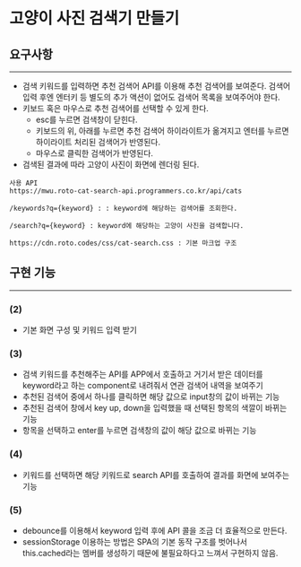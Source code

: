 # 고양이 사진 검색기 만들기
## 요구사항

---
- 검색 키워드를 입력하면 추천 검색어 API를 이용해 추천 검색어를 보여준다. 검색어 입력 후엔 엔터키 등 별도의 추가 액션이 없어도 검색어 목록을 보여주어야 한다.
- 키보드 혹은 마우스로 추천 검색어를 선택할 수 있게 한다.
  - esc를 누르면 검색창이 닫힌다.
  - 키보드의 위, 아래를 누르면 추천 검색어 하이라이트가 옮겨지고 엔터를 누르면 하이라이트 처리된 검색어가 반영된다.
  - 마우스로 클릭한 검색어가 반영된다.
- 검색된 결과에 따라 고양이 사진이 화면에 렌더링 된다.

```
사용 API
https://mwu.roto-cat-search-api.programmers.co.kr/api/cats

/keywords?q={keyword} : : keyword에 해당하는 검색어를 조회한다.

/search?q={keyword} : keyword에 해당하는 고양이 사진을 검색합니다.

https://cdn.roto.codes/css/cat-search.css : 기본 마크업 구조

```
## 구현 기능

---
### (2)
- 기본 화면 구성 및 키워드 입력 받기

### (3)
- 검색 키워드를 추천해주는 API를 APP에서 호출하고 거기서 받은 데이터를 keyword라고 하는 component로 내려줘서 연관 검색어 내역을 보여주기
- 추천된 검색어 중에서 하나를 클릭하면 해당 값으로 input창의 값이 바뀌는 기능
- 추천된 검색어 창에서 key up, down을 입력했을 때 선택된 항목의 색깔이 바뀌는 기능
- 항목을 선택하고 enter를 누르면 검색창의 값이 해당 값으로 바뀌는 기능

### (4)
- 키워드를 선택하면 해당 키워드로 search API를 호출하여 결과를 화면에 보여주는 기능

### (5)
- debounce를 이용해서 keyword 입력 후에 API 콜을 조금 더 효율적으로 만든다.
- sessionStorage 이용하는 방법은 SPA의 기본 동작 구조를 벗어나서 this.cached라는 멤버를 생성하기 때문에 불필요하다고 느껴서 구현하지 않음.